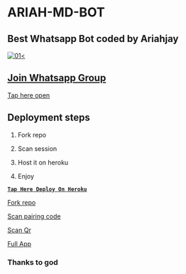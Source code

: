 # ARIAH-MD-BOT

## Best Whatsapp Bot coded by Ariahjay


  <a href="https://ibb.co/N6NMDtn"><img src="https://telegra.ph/file/f47e41a87b5598584d21c.jpg" alt="01" border="0" /><                  


## Join Whatsapp Group

[Tap here open](https://whatsapp.com/channel/0029VadMKr5CHDyqkvb0u30r)


## Deployment steps

1. Fork repo


2. Scan session


3. Host it on heroku


4. Enjoy


**[`Tap Here Deploy On Heroku`](https://dashboard.heroku.com/new?template=https://github.com/ibrahimaitech/jay-ai-bot)**



[Fork repo](https://github.com/Ariahjay/ARIAH-MD-BOT/fork)



[Scan pairing code](https://ariahmd-ab25933e66c5.herokuapp.com/pair)



[Scan Qr](https://ariahmd-ab25933e66c5.herokuapp.com/qr)



[Full App](https://ariahmd-ab25933e66c5.herokuapp.com/qr)


### Thanks to god
